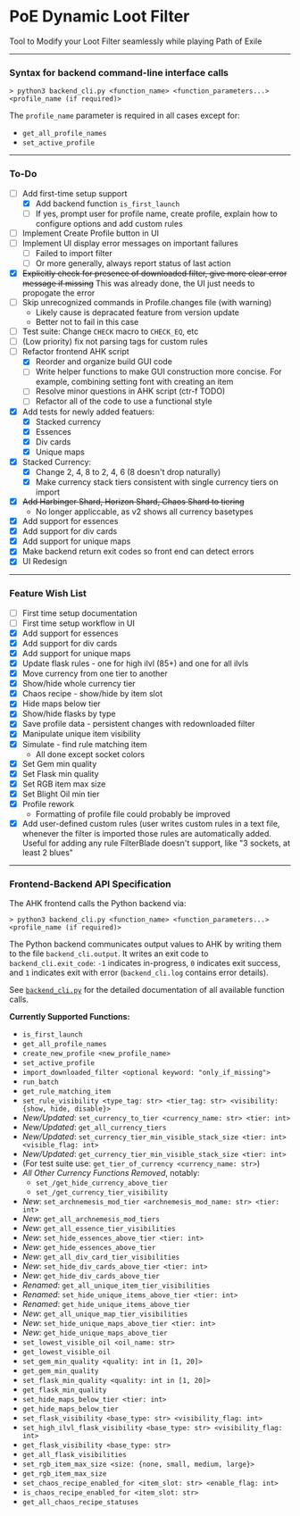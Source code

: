 # PoE Dynamic Loot Filter

Tool to Modify your Loot Filter seamlessly while playing Path of Exile

- - -

### Syntax for backend command-line interface calls

```
> python3 backend_cli.py <function_name> <function_parameters...> <profile_name (if required)>
```

The `profile_name` parameter is required in all cases except for:
 - `get_all_profile_names`
 - `set_active_profile`

- - -

### To-Do
 - [ ] Add first-time setup support
   - [x] Add backend function `is_first_launch`
   - [ ] If yes, prompt user for profile name, create profile,
     explain how to configure options and add custom rules
 - [ ] Implement Create Profile button in UI
 - [ ] Implement UI display error messages on important failures
   - [ ] Failed to import filter
   - [ ] Or more generally, always report status of last action
 - [x] ~~Explicitly check for presence of downloaded filter,
       give more clear error message if missing~~
	   This was already done, the UI just needs to propogate the error
 - [ ] Skip unrecognized commands in Profile.changes file (with warning)
   - Likely cause is depracated feature from version update
   - Better not to fail in this case
 - [ ] Test suite: Change `CHECK` macro to `CHECK_EQ`, etc
 - [ ] (Low priority) fix not parsing tags for custom rules
 - [ ] Refactor frontend AHK script
   - [x] Reorder and organize build GUI code
   - [ ] Write helper functions to make GUI construction more concise.
         For example, combining setting font with creating an item
   - [ ] Resolve minor questions in AHK script (ctr-f TODO)
   - [ ] Refactor all of the code to use a functional style
 - [x] Add tests for newly added featuers:
   - [x] Stacked currency
   - [x] Essences
   - [x] Div cards
   - [x] Unique maps
 - [x] Stacked Currency:
   - [x] Change 2, 4, 8 to 2, 4, 6 (8 doesn't drop naturally)
   - [x] Make currency stack tiers consistent with single currency tiers on import
 - [x] ~~Add Harbinger Shard, Horizon Shard, Chaos Shard to tiering~~
   - No longer appliccable, as v2 shows all currency basetypes
 - [x] Add support for essences
 - [x] Add support for div cards
 - [x] Add support for unique maps
 - [x] Make backend return exit codes so front end can detect errors
 - [x] UI Redesign

- - -

### Feature Wish List
 - [ ] First time setup documentation
 - [ ] First time setup workflow in UI
 - [x] Add support for essences
 - [x] Add support for div cards
 - [x] Add support for unique maps
 - [x] Update flask rules - one for high ilvl (85+) and one for all ilvls
 - [x] Move currency from one tier to another
 - [x] Show/hide whole currency tier
 - [x] Chaos recipe - show/hide by item slot
 - [x] Hide maps below tier
 - [x] Show/hide flasks by type
 - [x] Save profile data - persistent changes with redownloaded filter
 - [x] Manipulate unique item visibility
 - [x] Simulate - find rule matching item
   - All done except socket colors
 - [x] Set Gem min quality
 - [x] Set Flask min quality
 - [x] Set RGB item max size
 - [x] Set Blight Oil min tier
 - [x] Profile rework
   - Formatting of profile file could probably be improved
 - [x] Add user-defined custom rules (user writes custom rules in a text file,
   whenever the filter is imported those rules are automatically added.
   Useful for adding any rule FilterBlade doesn't support, like "3 sockets, at least 2 blues"

- - -

### Frontend-Backend API Specification

The AHK frontend calls the Python backend via:
```
> python3 backend_cli.py <function_name> <function_parameters...> <profile_name (if required)>
```
The Python backend communicates output values to AHK by writing them to the file
`backend_cli.output`.  It writes an exit code to `backend_cli.exit_code`: `-1` indicates
in-progress, `0` indicates exit success, and `1` indicates exit with error
(`backend_cli.log` contains error details).

See [`backend_cli.py`](https://github.com/Apollys/PoEDynamicLootFilter/blob/master/backend_cli.py)
for the detailed documentation of all available function calls.

**Currently Supported Functions:**
  - `is_first_launch`
  - `get_all_profile_names`
  - `create_new_profile <new_profile_name>`
  - `set_active_profile`
  - `import_downloaded_filter <optional keyword: "only_if_missing">`
  - `run_batch`
  - `get_rule_matching_item`
  - `set_rule_visibility <type_tag: str> <tier_tag: str> <visibility: {show, hide, disable}>`
  - *New/Updated*: `set_currency_to_tier <currency_name: str> <tier: int>`
  - *New/Updated*: `get_all_currency_tiers`
  - *New/Updated*: `set_currency_tier_min_visible_stack_size <tier: int> <visible_flag: int>`
  - *New/Updated*: `get_currency_tier_min_visible_stack_size <tier: int>`
  - (For test suite use: `get_tier_of_currency <currency_name: str>`)
  - *All Other Currency Functions Removed*, notably:
    - `set_/get_hide_currency_above_tier`
    - `set_/get_currency_tier_visibility`
  - *New*: `set_archnemesis_mod_tier <archnemesis_mod_name: str> <tier: int>`
  - *New*: `get_all_archnemesis_mod_tiers`
  - *New*: `get_all_essence_tier_visibilities`
  - *New*: `set_hide_essences_above_tier <tier: int>`
  - *New*: `get_hide_essences_above_tier`
  - *New*: `get_all_div_card_tier_visibilities`
  - *New*: `set_hide_div_cards_above_tier <tier: int>`
  - *New*: `get_hide_div_cards_above_tier`
  - *Renamed*: `get_all_unique_item_tier_visibilities`
  - *Renamed*: `set_hide_unique_items_above_tier <tier: int>`
  - *Renamed*: `get_hide_unique_items_above_tier`
  - *New*: `get_all_unique_map_tier_visibilities`
  - *New*: `set_hide_unique_maps_above_tier <tier: int>`
  - *New*: `get_hide_unique_maps_above_tier`
  - `set_lowest_visible_oil <oil_name: str>`
  - `get_lowest_visible_oil`
  - `set_gem_min_quality <quality: int in [1, 20]>`
  - `get_gem_min_quality`
  - `set_flask_min_quality <quality: int in [1, 20]>`
  - `get_flask_min_quality`
  - `set_hide_maps_below_tier <tier: int>`
  - `get_hide_maps_below_tier`
  - `set_flask_visibility <base_type: str> <visibility_flag: int>`
  - `set_high_ilvl_flask_visibility <base_type: str> <visibility_flag: int>`
  - `get_flask_visibility <base_type: str>`
  - `get_all_flask_visibilities`
  - `set_rgb_item_max_size <size: {none, small, medium, large}>`
  - `get_rgb_item_max_size`
  - `set_chaos_recipe_enabled_for <item_slot: str> <enable_flag: int>`
  - `is_chaos_recipe_enabled_for <item_slot: str>`
  - `get_all_chaos_recipe_statuses`

